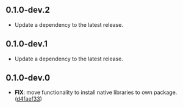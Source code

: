 ## 0.1.0-dev.2

 - Update a dependency to the latest release.

## 0.1.0-dev.1

 - Update a dependency to the latest release.

## 0.1.0-dev.0

 - **FIX**: move functionality to install native libraries to own package. ([d4faef33](https://github.com/cbl-dart/cbl-dart/commit/d4faef33bf654ac5365f11c874bfe422bbe89858))

